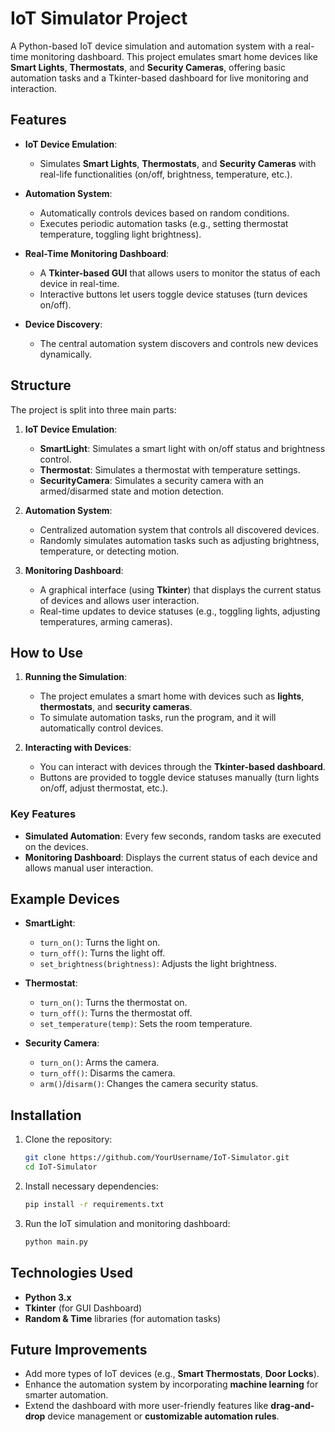 # IoT Simulator Project

A Python-based IoT device simulation and automation system with a real-time monitoring dashboard. This project emulates smart home devices like **Smart Lights**, **Thermostats**, and **Security Cameras**, offering basic automation tasks and a Tkinter-based dashboard for live monitoring and interaction.

## Features

- **IoT Device Emulation**: 
  - Simulates **Smart Lights**, **Thermostats**, and **Security Cameras** with real-life functionalities (on/off, brightness, temperature, etc.).
  
- **Automation System**:
  - Automatically controls devices based on random conditions.
  - Executes periodic automation tasks (e.g., setting thermostat temperature, toggling light brightness).
  
- **Real-Time Monitoring Dashboard**:
  - A **Tkinter-based GUI** that allows users to monitor the status of each device in real-time.
  - Interactive buttons let users toggle device statuses (turn devices on/off).
  
- **Device Discovery**:
  - The central automation system discovers and controls new devices dynamically.
  
## Structure

The project is split into three main parts:

1. **IoT Device Emulation**:
    - **SmartLight**: Simulates a smart light with on/off status and brightness control.
    - **Thermostat**: Simulates a thermostat with temperature settings.
    - **SecurityCamera**: Simulates a security camera with an armed/disarmed state and motion detection.
    
2. **Automation System**:
    - Centralized automation system that controls all discovered devices.
    - Randomly simulates automation tasks such as adjusting brightness, temperature, or detecting motion.
    
3. **Monitoring Dashboard**:
    - A graphical interface (using **Tkinter**) that displays the current status of devices and allows user interaction.
    - Real-time updates to device statuses (e.g., toggling lights, adjusting temperatures, arming cameras).

## How to Use

1. **Running the Simulation**:
    - The project emulates a smart home with devices such as **lights**, **thermostats**, and **security cameras**.
    - To simulate automation tasks, run the program, and it will automatically control devices.

2. **Interacting with Devices**:
    - You can interact with devices through the **Tkinter-based dashboard**.
    - Buttons are provided to toggle device statuses manually (turn lights on/off, adjust thermostat, etc.).

### Key Features
- **Simulated Automation**: Every few seconds, random tasks are executed on the devices.
- **Monitoring Dashboard**: Displays the current status of each device and allows manual user interaction.
  
## Example Devices

- **SmartLight**: 
    - `turn_on()`: Turns the light on.
    - `turn_off()`: Turns the light off.
    - `set_brightness(brightness)`: Adjusts the light brightness.
  
- **Thermostat**: 
    - `turn_on()`: Turns the thermostat on.
    - `turn_off()`: Turns the thermostat off.
    - `set_temperature(temp)`: Sets the room temperature.
  
- **Security Camera**:
    - `turn_on()`: Arms the camera.
    - `turn_off()`: Disarms the camera.
    - `arm()`/`disarm()`: Changes the camera security status.

## Installation

1. Clone the repository:
    ```bash
    git clone https://github.com/YourUsername/IoT-Simulator.git
    cd IoT-Simulator
    ```

2. Install necessary dependencies:
    ```bash
    pip install -r requirements.txt
    ```

3. Run the IoT simulation and monitoring dashboard:
    ```bash
    python main.py
    ```

## Technologies Used

- **Python 3.x**
- **Tkinter** (for GUI Dashboard)
- **Random & Time** libraries (for automation tasks)

## Future Improvements

- Add more types of IoT devices (e.g., **Smart Thermostats**, **Door Locks**).
- Enhance the automation system by incorporating **machine learning** for smarter automation.
- Extend the dashboard with more user-friendly features like **drag-and-drop** device management or **customizable automation rules**.

